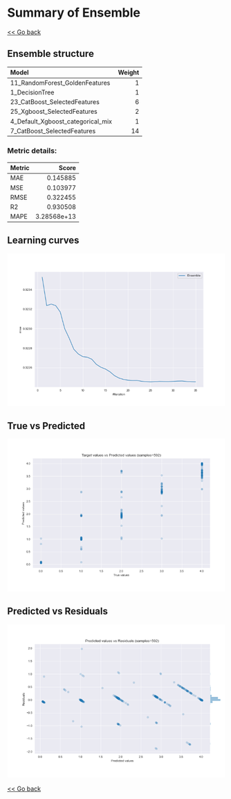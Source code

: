 # Summary of Ensemble

[<< Go back](../README.md)


## Ensemble structure
| Model                             |   Weight |
|:----------------------------------|---------:|
| 11_RandomForest_GoldenFeatures    |        1 |
| 1_DecisionTree                    |        1 |
| 23_CatBoost_SelectedFeatures      |        6 |
| 25_Xgboost_SelectedFeatures       |        2 |
| 4_Default_Xgboost_categorical_mix |        1 |
| 7_CatBoost_SelectedFeatures       |       14 |

### Metric details:
| Metric   |       Score |
|:---------|------------:|
| MAE      | 0.145885    |
| MSE      | 0.103977    |
| RMSE     | 0.322455    |
| R2       | 0.930508    |
| MAPE     | 3.28568e+13 |



## Learning curves
![Learning curves](learning_curves.png)
## True vs Predicted

![True vs Predicted](true_vs_predicted.png)


## Predicted vs Residuals

![Predicted vs Residuals](predicted_vs_residuals.png)



[<< Go back](../README.md)

